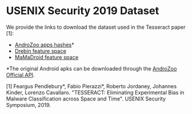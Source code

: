 # USENIX Security 2019 Dataset

We provide the links to download the dataset used in the Tesseract paper [1]:

- [AndroZoo apps hashes](https://www.dropbox.com/s/mubai4cncm7at7d/hashes.txt.gz)*
- [Drebin feature space](https://www.dropbox.com/s/uka8fexpfg4hzkw/drebin-features.tar.gz)
- [MaMaDroid feature space](https://www.dropbox.com/s/xsjr5ihjwmtjnih/mamadroid-features.tar.gz)

*The original Android apks can be downloaded through the [AndroZoo Official API](https://androzoo.uni.lu/api_doc).

[1] Feargus Pendlebury*, Fabio Pierazzi*, Roberto Jordaney, Johannes Kinder, 
Lorenzo Cavallaro. "TESSERACT: Eliminating Experimental Bias in Malware Classification 
across Space and Time". USENIX Security Symposium, 2019. 